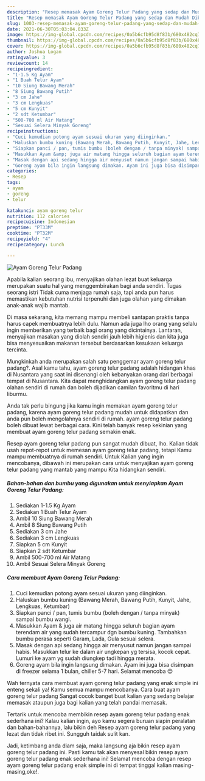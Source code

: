 ```yaml
---
description: "Resep memasak Ayam Goreng Telur Padang yang sedap dan Mudah Dibuat"
title: "Resep memasak Ayam Goreng Telur Padang yang sedap dan Mudah Dibuat"
slug: 1003-resep-memasak-ayam-goreng-telur-padang-yang-sedap-dan-mudah-dibuat
date: 2021-06-30T05:03:04.033Z
image: https://img-global.cpcdn.com/recipes/0a5b6cfb95d8f83b/680x482cq70/ayam-goreng-telur-padang-foto-resep-utama.jpg
thumbnail: https://img-global.cpcdn.com/recipes/0a5b6cfb95d8f83b/680x482cq70/ayam-goreng-telur-padang-foto-resep-utama.jpg
cover: https://img-global.cpcdn.com/recipes/0a5b6cfb95d8f83b/680x482cq70/ayam-goreng-telur-padang-foto-resep-utama.jpg
author: Joshua Logan
ratingvalue: 3
reviewcount: 14
recipeingredient:
- "1-1.5 Kg Ayam"
- "1 Buah Telur Ayam"
- "10 Siung Bawang Merah"
- "8 Siung Bawang Putih"
- "3 cm Jahe"
- "3 cm Lengkuas"
- "5 cm Kunyit"
- "2 sdt Ketumbar"
- "500-700 ml Air Matang"
- "Sesuai Selera Minyak Goreng"
recipeinstructions:
- "Cuci kemudian potong ayam sesuai ukuran yang diinginkan."
- "Haluskan bumbu kuning (Bawang Merah, Bawang Putih, Kunyit, Jahe, Lengkuas, Ketumbar)"
- "Siapkan panci / pan, tumis bumbu (boleh dengan / tanpa minyak) sampai bumbu wangi."
- "Masukkan Ayam &amp; juga air matang hingga seluruh bagian ayam terendam air yang sudah tercampur dgn bumbu kuning. Tambahkan bumbu perasa seperti Garam, Lada, Gula sesuai selera."
- "Masak dengan api sedang hingga air menyusut namun jangan sampai habis. Masukkan telur ke dalam air ungkepan yg tersisa, kocok cepat. Lumuri ke ayam yg sudah diungkep tadi hingga merata."
- "Goreng ayam bila ingin langsung dimakan. Ayam ini juga bisa disimpan di freezer selama 1 bulan, chiller 5-7 hari. Selamat mencoba 😊"
categories:
- Resep
tags:
- ayam
- goreng
- telur

katakunci: ayam goreng telur 
nutrition: 112 calories
recipecuisine: Indonesian
preptime: "PT33M"
cooktime: "PT32M"
recipeyield: "4"
recipecategory: Lunch

---
```



![Ayam Goreng Telur Padang](https://img-global.cpcdn.com/recipes/0a5b6cfb95d8f83b/680x482cq70/ayam-goreng-telur-padang-foto-resep-utama.jpg)

Apabila kalian seorang ibu, menyajikan olahan lezat buat keluarga merupakan suatu hal yang menggembirakan bagi anda sendiri. Tugas seorang istri Tidak cuma menjaga rumah saja, tapi anda pun harus memastikan kebutuhan nutrisi terpenuhi dan juga olahan yang dimakan anak-anak wajib mantab.

Di masa  sekarang, kita memang mampu membeli santapan praktis tanpa harus capek membuatnya lebih dulu. Namun ada juga lho orang yang selalu ingin memberikan yang terbaik bagi orang yang dicintainya. Lantaran, menyajikan masakan yang diolah sendiri jauh lebih higienis dan kita juga bisa menyesuaikan makanan tersebut berdasarkan kesukaan keluarga tercinta. 



Mungkinkah anda merupakan salah satu penggemar ayam goreng telur padang?. Asal kamu tahu, ayam goreng telur padang adalah hidangan khas di Nusantara yang saat ini disenangi oleh kebanyakan orang dari berbagai tempat di Nusantara. Kita dapat menghidangkan ayam goreng telur padang olahan sendiri di rumah dan boleh dijadikan camilan favoritmu di hari liburmu.

Anda tak perlu bingung jika kamu ingin memakan ayam goreng telur padang, karena ayam goreng telur padang mudah untuk didapatkan dan anda pun boleh mengolahnya sendiri di rumah. ayam goreng telur padang boleh dibuat lewat berbagai cara. Kini telah banyak resep kekinian yang membuat ayam goreng telur padang semakin enak.

Resep ayam goreng telur padang pun sangat mudah dibuat, lho. Kalian tidak usah repot-repot untuk memesan ayam goreng telur padang, tetapi Kamu mampu membuatnya di rumah sendiri. Untuk Kalian yang ingin mencobanya, dibawah ini merupakan cara untuk menyajikan ayam goreng telur padang yang mantab yang mampu Kita hidangkan sendiri.

<!--inarticleads1-->

##### Bahan-bahan dan bumbu yang digunakan untuk menyiapkan Ayam Goreng Telur Padang:

1. Sediakan 1-1.5 Kg Ayam
1. Sediakan 1 Buah Telur Ayam
1. Ambil 10 Siung Bawang Merah
1. Ambil 8 Siung Bawang Putih
1. Sediakan 3 cm Jahe
1. Sediakan 3 cm Lengkuas
1. Siapkan 5 cm Kunyit
1. Siapkan 2 sdt Ketumbar
1. Ambil 500-700 ml Air Matang
1. Ambil Sesuai Selera Minyak Goreng




<!--inarticleads2-->

##### Cara membuat Ayam Goreng Telur Padang:

1. Cuci kemudian potong ayam sesuai ukuran yang diinginkan.
1. Haluskan bumbu kuning (Bawang Merah, Bawang Putih, Kunyit, Jahe, Lengkuas, Ketumbar)
1. Siapkan panci / pan, tumis bumbu (boleh dengan / tanpa minyak) sampai bumbu wangi.
1. Masukkan Ayam &amp; juga air matang hingga seluruh bagian ayam terendam air yang sudah tercampur dgn bumbu kuning. Tambahkan bumbu perasa seperti Garam, Lada, Gula sesuai selera.
1. Masak dengan api sedang hingga air menyusut namun jangan sampai habis. Masukkan telur ke dalam air ungkepan yg tersisa, kocok cepat. Lumuri ke ayam yg sudah diungkep tadi hingga merata.
1. Goreng ayam bila ingin langsung dimakan. Ayam ini juga bisa disimpan di freezer selama 1 bulan, chiller 5-7 hari. Selamat mencoba 😊




Wah ternyata cara membuat ayam goreng telur padang yang enak simple ini enteng sekali ya! Kamu semua mampu mencobanya. Cara buat ayam goreng telur padang Sangat cocok banget buat kalian yang sedang belajar memasak ataupun juga bagi kalian yang telah pandai memasak.

Tertarik untuk mencoba membikin resep ayam goreng telur padang enak sederhana ini? Kalau kalian ingin, ayo kamu segera buruan siapin peralatan dan bahan-bahannya, lalu bikin deh Resep ayam goreng telur padang yang lezat dan tidak ribet ini. Sungguh taidak sulit kan. 

Jadi, ketimbang anda diam saja, maka langsung aja bikin resep ayam goreng telur padang ini. Pasti kamu tak akan menyesal bikin resep ayam goreng telur padang enak sederhana ini! Selamat mencoba dengan resep ayam goreng telur padang enak simple ini di tempat tinggal kalian masing-masing,oke!.

